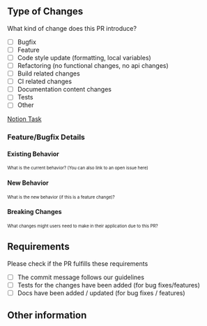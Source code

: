 ## Type of Changes

What kind of change does this PR introduce?

- [ ] Bugfix
- [ ] Feature
- [ ] Code style update (formatting, local variables)
- [ ] Refactoring (no functional changes, no api changes)
- [ ] Build related changes
- [ ] CI related changes
- [ ] Documentation content changes
- [ ] Tests
- [ ] Other

[Notion Task](https://www.notion.so/crestalnetwork#TASK_NO)

### Feature/Bugfix Details

#### Existing Behavior

<sub><sup>What is the current behavior? (You can also link to an open issue here)</sup></sub>

#### New Behavior

<sub><sup>What is the new behavior (if this is a feature change)?</sup></sub>

#### Breaking Changes

<sub><sup>What changes might users need to make in their application due to this PR?</sup></sub>

## Requirements

Please check if the PR fulfills these requirements

- [ ] The commit message follows our guidelines
- [ ] Tests for the changes have been added (for bug fixes/features)
- [ ] Docs have been added / updated (for bug fixes / features)

## Other information
